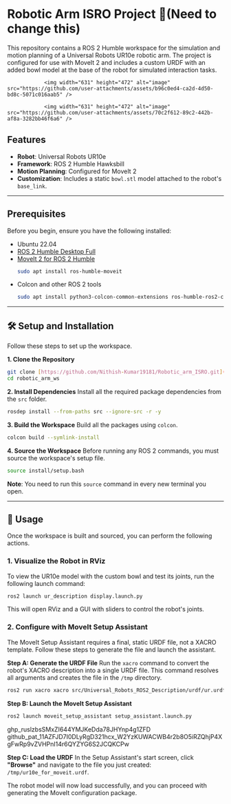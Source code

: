 # Robotic Arm ISRO Project 🦾(Need to change this)

This repository contains a ROS 2 Humble workspace for the simulation and motion planning of a Universal Robots UR10e robotic arm. The project is configured for use with MoveIt 2 and includes a custom URDF with an added bowl model at the base of the robot for simulated interaction tasks.

                <img width="631" height="472" alt="image" src="https://github.com/user-attachments/assets/b96c0ed4-ca2d-4d50-bd8c-5071c016aab5" />

                <img width="631" height="472" alt="image" src="https://github.com/user-attachments/assets/70c2f612-89c2-442b-af8a-3282bb46f6a6" />




## Features
* **Robot**: Universal Robots UR10e
* **Framework**: ROS 2 Humble Hawksbill
* **Motion Planning**: Configured for MoveIt 2
* **Customization**: Includes a static `bowl.stl` model attached to the robot's `base_link`.

---
## Prerequisites
Before you begin, ensure you have the following installed:
* Ubuntu 22.04
* [ROS 2 Humble Desktop Full](https://docs.ros.org/en/humble/Installation/Ubuntu-Install-Debians.html)
* [MoveIt 2 for ROS 2 Humble](https://moveit.ros.org/install-moveit2/binary/)
    ```bash
    sudo apt install ros-humble-moveit
    ```
* Colcon and other ROS 2 tools
    ```bash
    sudo apt install python3-colcon-common-extensions ros-humble-ros2-control ros-humble-ros2-controllers
    ```

---
## 🛠️ Setup and Installation

Follow these steps to set up the workspace.

**1. Clone the Repository**
```bash
git clone [https://github.com/Nithish-Kumar19181/Robotic_arm_ISRO.git](https://github.com/Nithish-Kumar19181/Robotic_arm_ISRO.git) robotic_arm_ws
cd robotic_arm_ws
```

**2. Install Dependencies**
Install all the required package dependencies from the `src` folder.
```bash
rosdep install --from-paths src --ignore-src -r -y
```

**3. Build the Workspace**
Build all the packages using `colcon`.
```bash
colcon build --symlink-install
```

**4. Source the Workspace**
Before running any ROS 2 commands, you must source the workspace's setup file.
```bash
source install/setup.bash
```
**Note**: You need to run this `source` command in every new terminal you open.

---
## 🚀 Usage

Once the workspace is built and sourced, you can perform the following actions.

### **1. Visualize the Robot in RViz**
To view the UR10e model with the custom bowl and test its joints, run the following launch command:
```bash
ros2 launch ur_description display.launch.py
```
This will open RViz and a GUI with sliders to control the robot's joints.

### **2. Configure with MoveIt Setup Assistant**
The MoveIt Setup Assistant requires a final, static URDF file, not a XACRO template. Follow these steps to generate the file and launch the assistant.

**Step A: Generate the URDF File**
Run the `xacro` command to convert the robot's XACRO description into a single URDF file. This command resolves all arguments and creates the file in the `/tmp` directory.
```bash
ros2 run xacro xacro src/Universal_Robots_ROS2_Description/urdf/ur.urdf.xacro ur_type:=ur10e > /tmp/ur10e_for_moveit.urdf
```

**Step B: Launch the MoveIt Setup Assistant**
```bash
ros2 launch moveit_setup_assistant setup_assistant.launch.py
```

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
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

**Step C: Load the URDF**
In the Setup Assistant's start screen, click **"Browse"** and navigate to the file you just created: `/tmp/ur10e_for_moveit.urdf`.

The robot model will now load successfully, and you can proceed with generating the MoveIt configuration package.
